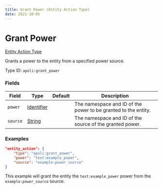 ```yaml
---
title: Grant Power (Entity Action Type)
date: 2021-10-05
---
```


# Grant Power

[Entity Action Type](../entity_action_types.md)

Grants a power to the entity from a specified power source.

Type ID: `apoli:grant_power`


### Fields

Field | Type | Default | Description
------|------|---------|-------------
`power` | [Identifier](../data_types/identifier.md) | | The namespace and ID of the power to be granted to the entity.
`source` | [String](../data_types/string.md) | | The namespace and ID of the source of the granted power.


### Examples

```json
"entity_action": {
    "type": "apoli:grant_power",
    "power": "test:example_power",
    "source": "example:power_source"
}
```

This example will grant the entity the `test:example_power` power from the `example:power_source` source.